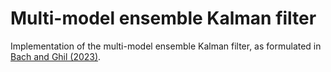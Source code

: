 # Multi-model ensemble Kalman filter

Implementation of the multi-model ensemble Kalman filter, as formulated in [Bach and Ghil (2023)](https://doi.org/10.1029/2022MS003123).
